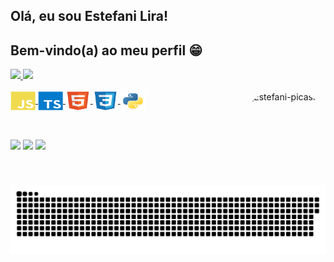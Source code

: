 ## Olá, eu sou Estefani Lira!

## Bem-vindo(a) ao meu perfil  😁

 <div>
   <a href="https://github.com/Estefanilira">
   <img height="180em" src="https://github-readme-stats.vercel.app/api?username=Estefanilira&show_icons=true&theme=tokyonight&include_all_commits=true&count_private=true"/>
   <img height="180em" src="https://github-readme-stats.vercel.app/api/top-langs/?username=Estefanilira&layout=compact&langs_count=6&theme=tokyonight"/>

</div>
<div style="display: inline_block"><br>
  <img align="center" alt="Js" height="30" width="40" src="https://raw.githubusercontent.com/devicons/devicon/master/icons/javascript/javascript-plain.svg">
  <img align="center" alt="Rafa-Ts" height="30" width="40" src="https://raw.githubusercontent.com/devicons/devicon/master/icons/typescript/typescript-plain.svg">
  <img align="center" alt="HTML" height="30" width="40" src="https://raw.githubusercontent.com/devicons/devicon/master/icons/html5/html5-original.svg">
  <img align="center" alt="CSS" height="30" width="40" src="https://raw.githubusercontent.com/devicons/devicon/master/icons/css3/css3-original.svg">
  <img align="center" alt="Rafa-Python" height="30" width="40" src="https://raw.githubusercontent.com/devicons/devicon/master/icons/python/python-original.svg">
  <img align="right" alt="Estefani-picasion" height="150" style="border-radius:50px;" src="https://i.picasion.com/pic92/01a7e1b3bf6203d86d8ba8274d80f173.gif">
</div>
 
 ##
 <br>
 
 
<div> 
  <a href="https://instagram.com/estefaniliraa" target="_blank"><img src="https://img.shields.io/badge/-Instagram-%23E4405F?style=for-the-badge&logo=instagram&logoColor=white" target="_blank"></a>
 <a href = "estefaniwanderley.lira@gmail.com"><img src="https://img.shields.io/badge/-Gmail-%23333?style=for-the-badge&logo=gmail&logoColor=white" target="_blank"></a>
  <a href="https://www.linkedin.com/in/estefani-lira-473938180" target="_blank"><img src="https://img.shields.io/badge/-LinkedIn-%230077B5?style=for-the-badge&logo=linkedin&logoColor=white" target="_blank"></a> 
 
  ![Snake animation](https://github.com/Estefanilira/Estefanilira/blob/output/github-contribution-grid-snake.svg)

</div>
